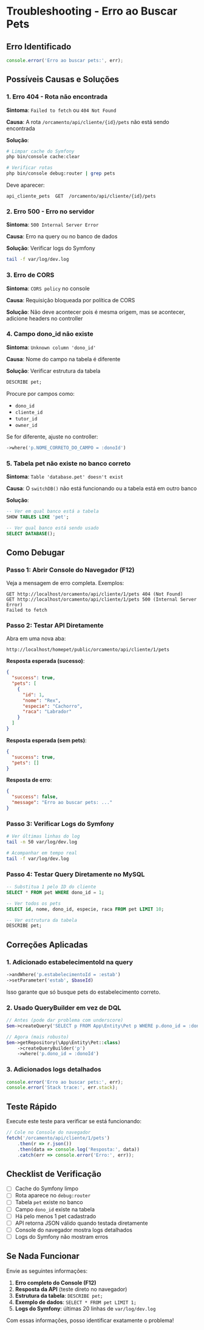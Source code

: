 # Troubleshooting - Erro ao Buscar Pets

## Erro Identificado

```javascript
console.error('Erro ao buscar pets:', err);
```

## Possíveis Causas e Soluções

### 1. Erro 404 - Rota não encontrada

**Sintoma**: `Failed to fetch` ou `404 Not Found`

**Causa**: A rota `/orcamento/api/cliente/{id}/pets` não está sendo encontrada

**Solução**:
```bash
# Limpar cache do Symfony
php bin/console cache:clear

# Verificar rotas
php bin/console debug:router | grep pets
```

Deve aparecer:
```
api_cliente_pets  GET  /orcamento/api/cliente/{id}/pets
```

### 2. Erro 500 - Erro no servidor

**Sintoma**: `500 Internal Server Error`

**Causa**: Erro na query ou no banco de dados

**Solução**: Verificar logs do Symfony
```bash
tail -f var/log/dev.log
```

### 3. Erro de CORS

**Sintoma**: `CORS policy` no console

**Causa**: Requisição bloqueada por política de CORS

**Solução**: Não deve acontecer pois é mesma origem, mas se acontecer, adicione headers no controller

### 4. Campo dono_id não existe

**Sintoma**: `Unknown column 'dono_id'`

**Causa**: Nome do campo na tabela é diferente

**Solução**: Verificar estrutura da tabela
```sql
DESCRIBE pet;
```

Procure por campos como:
- `dono_id`
- `cliente_id`
- `tutor_id`
- `owner_id`

Se for diferente, ajuste no controller:
```php
->where('p.NOME_CORRETO_DO_CAMPO = :donoId')
```

### 5. Tabela pet não existe no banco correto

**Sintoma**: `Table 'database.pet' doesn't exist`

**Causa**: O `switchDB()` não está funcionando ou a tabela está em outro banco

**Solução**:
```sql
-- Ver em qual banco está a tabela
SHOW TABLES LIKE 'pet';

-- Ver qual banco está sendo usado
SELECT DATABASE();
```

## Como Debugar

### Passo 1: Abrir Console do Navegador (F12)

Veja a mensagem de erro completa. Exemplos:

```
GET http://localhost/orcamento/api/cliente/1/pets 404 (Not Found)
GET http://localhost/orcamento/api/cliente/1/pets 500 (Internal Server Error)
Failed to fetch
```

### Passo 2: Testar API Diretamente

Abra em uma nova aba:
```
http://localhost/homepet/public/orcamento/api/cliente/1/pets
```

**Resposta esperada (sucesso)**:
```json
{
  "success": true,
  "pets": [
    {
      "id": 1,
      "nome": "Rex",
      "especie": "Cachorro",
      "raca": "Labrador"
    }
  ]
}
```

**Resposta esperada (sem pets)**:
```json
{
  "success": true,
  "pets": []
}
```

**Resposta de erro**:
```json
{
  "success": false,
  "message": "Erro ao buscar pets: ..."
}
```

### Passo 3: Verificar Logs do Symfony

```bash
# Ver últimas linhas do log
tail -n 50 var/log/dev.log

# Acompanhar em tempo real
tail -f var/log/dev.log
```

### Passo 4: Testar Query Diretamente no MySQL

```sql
-- Substitua 1 pelo ID do cliente
SELECT * FROM pet WHERE dono_id = 1;

-- Ver todos os pets
SELECT id, nome, dono_id, especie, raca FROM pet LIMIT 10;

-- Ver estrutura da tabela
DESCRIBE pet;
```

## Correções Aplicadas

### 1. Adicionado estabelecimentoId na query
```php
->andWhere('p.estabelecimentoId = :estab')
->setParameter('estab', $baseId)
```

Isso garante que só busque pets do estabelecimento correto.

### 2. Usado QueryBuilder em vez de DQL
```php
// Antes (pode dar problema com underscore)
$em->createQuery('SELECT p FROM App\Entity\Pet p WHERE p.dono_id = :donoId')

// Agora (mais robusto)
$em->getRepository(\App\Entity\Pet::class)
    ->createQueryBuilder('p')
    ->where('p.dono_id = :donoId')
```

### 3. Adicionados logs detalhados
```javascript
console.error('Erro ao buscar pets:', err);
console.error('Stack trace:', err.stack);
```

## Teste Rápido

Execute este teste para verificar se está funcionando:

```javascript
// Cole no Console do navegador
fetch('/orcamento/api/cliente/1/pets')
    .then(r => r.json())
    .then(data => console.log('Resposta:', data))
    .catch(err => console.error('Erro:', err));
```

## Checklist de Verificação

- [ ] Cache do Symfony limpo
- [ ] Rota aparece no `debug:router`
- [ ] Tabela `pet` existe no banco
- [ ] Campo `dono_id` existe na tabela
- [ ] Há pelo menos 1 pet cadastrado
- [ ] API retorna JSON válido quando testada diretamente
- [ ] Console do navegador mostra logs detalhados
- [ ] Logs do Symfony não mostram erros

## Se Nada Funcionar

Envie as seguintes informações:

1. **Erro completo do Console (F12)**
2. **Resposta da API** (teste direto no navegador)
3. **Estrutura da tabela**: `DESCRIBE pet;`
4. **Exemplo de dados**: `SELECT * FROM pet LIMIT 1;`
5. **Logs do Symfony**: últimas 20 linhas de `var/log/dev.log`

Com essas informações, posso identificar exatamente o problema!
